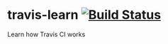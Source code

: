 # travis-learn [![Build Status](https://travis-ci.org/Grawl/travis-learn.svg?branch=master)](https://travis-ci.org/Grawl/travis-learn)
Learn how Travis CI works
